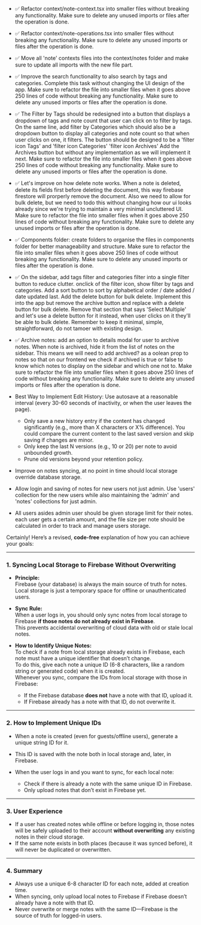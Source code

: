 - ✅ Refactor context/note-context.tsx into smaller files without breaking any functionality. Make sure to delete any unused imports or files after the operation is done.

- ✅ Refactor context/note-operations.tsx into smaller files without breaking any functionality. Make sure to delete any unused imports or files after the operation is done.

- ✅ Move all 'note' contexts files into the context/notes folder and make sure to update all imports with the new file part.

- ✅ Improve the search functionality to also search by tags and categories. Complete this task without changing the UI design of the app. Make sure to refactor the file into smaller files when it goes above 250 lines of code without breaking any functionality. Make sure to delete any unused imports or files after the operation is done.

- ✅ The Filter by Tags should be redesigned into a button that displays a dropdown of tags and note count that user can click on to filter by tags. On the same line, add filter by Categories which should also be a dropdown button to display all categories and note count so that when user clicks on one, it filters.
The button should be designed to be a 'filter icon Tags' and 'filter icon Categories' 'filter icon Archives'
Add the Archives button but without any implementation as we will implement it next.
Make sure to refactor the file into smaller files when it goes above 250 lines of code without breaking any functionality. Make sure to delete any unused imports or files after the operation is done.

- ✅ Let's improve on how delete note works. When a note is deleted, delete its fields first before deleting the document, this way firebase firestore will prorperly remove the document. Also we need to allow for bulk delete, but we need to todo this without changing how our ui looks already since we're trying to maintain a very minimal uncluttered UI. Make sure to refactor the file into smaller files when it goes above 250 lines of code without breaking any functionality. Make sure to delete any unused imports or files after the operation is done.

- ✅ Components folder: create folders to organise the files in components folder for better manageability and structure. Make sure to refactor the file into smaller files when it goes above 250 lines of code without breaking any functionality. Make sure to delete any unused imports or files after the operation is done.

- ✅ On the sidebar, add tags filter and categories filter into a single filter button to reduce clutter. onclick of the filter icon, show filter by tags and categories. Add a sort button to sort by alphabetical order / date added / date updated last. Add the delete button for bulk delete. Implement this into the app but remove the archive button and replace with a delete button for bulk delete.
Remove that section that says 'Select Multiple' and let's use a delete button for it instead, when user clicks on it they'll be able to bulk delete.
Remember to keep it minimal, simple, straightforward, do not tamoer with existing design.

- ✅ Archive notes: add an option to details modal for user to archive notes. When note is archived, hide it from the list of notes on the sidebar. This means we will need to add archived? as a oolean prop to notes so that on our frontend we check if archived is true or false to know which notes to display on the sidebar and which one not to. Make sure to refactor the file into smaller files when it goes above 250 lines of code without breaking any functionality. Make sure to delete any unused imports or files after the operation is done.

- Best Way to Implement Edit History: Use autosave at a reasonable interval (every 30-60 seconds of inactivity, or when the user leaves the page).
    - Only save a new history entry if the content has changed significantly (e.g., more than X characters or X% difference). You could compare the current content to the last saved version and skip saving if changes are minor.
    - Only keep the last N versions (e.g., 10 or 20) per note to avoid unbounded growth.
    - Prune old versions beyond your retention policy.

- Improve on notes syncing, at no point in time should local storage override database storage. 

- Allow login and saving of notes for new users not just admin. Use 'users' collection for the new users while also maintaining the 'admin' and 'notes' collections for just admin.

- All users asides admin user should be given storage limit for their notes. each user gets a certain amount, and the file size per note should be calculated in order to track and manage users storage. 



Certainly! Here’s a revised, **code-free** explanation of how you can achieve your goals:

---

### 1. Syncing Local Storage to Firebase Without Overwriting

- **Principle:**  
  Firebase (your database) is always the main source of truth for notes.  
  Local storage is just a temporary space for offline or unauthenticated users.

- **Sync Rule:**  
  When a user logs in, you should only sync notes from local storage to Firebase **if those notes do not already exist in Firebase**.  
  This prevents accidental overwriting of cloud data with old or stale local notes.

- **How to Identify Unique Notes:**  
  To check if a note from local storage already exists in Firebase, each note must have a unique identifier that doesn’t change.  
  To do this, give each note a unique ID (6-8 characters, like a random string or generated code) when it is created.  
  Whenever you sync, compare the IDs from local storage with those in Firebase:
    - If the Firebase database **does not** have a note with that ID, upload it.
    - If Firebase already has a note with that ID, do not overwrite it.

---

### 2. How to Implement Unique IDs

- When a note is created (even for guests/offline users), generate a unique string ID for it.  
- This ID is saved with the note both in local storage and, later, in Firebase.

- When the user logs in and you want to sync, for each local note:
   - Check if there is already a note with the same unique ID in Firebase.
   - Only upload notes that don’t exist in Firebase yet.

---

### 3. User Experience

- If a user has created notes while offline or before logging in, those notes will be safely uploaded to their account **without overwriting** any existing notes in their cloud storage.
- If the same note exists in both places (because it was synced before), it will never be duplicated or overwritten.

---

### 4. Summary

- Always use a unique 6-8 character ID for each note, added at creation time.
- When syncing, only upload local notes to Firebase if Firebase doesn’t already have a note with that ID.
- Never overwrite or merge notes with the same ID—Firebase is the source of truth for logged-in users.

